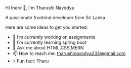  Hi there 👋, I'm Tharushi Navodya

A passionate frontend developer from Sri Lanka

Here are some ideas to get you started:

- 🔭 I’m currently working on assignments 
- 🌱 I’m currently learning spring boot
- 💬 Ask me about HTML,CSS,MERN
- 📫 How to reach me: tharushinavodya233@gmail.com
- ⚡ Fun fact: Tharu


